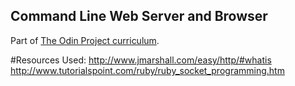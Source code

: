 ## Command Line Web Server and Browser
Part of [The Odin Project curriculum](http://www.theodinproject.com/ruby-programming/ruby-on-the-web).

#Resources Used:
http://www.jmarshall.com/easy/http/#whatis
http://www.tutorialspoint.com/ruby/ruby_socket_programming.htm

